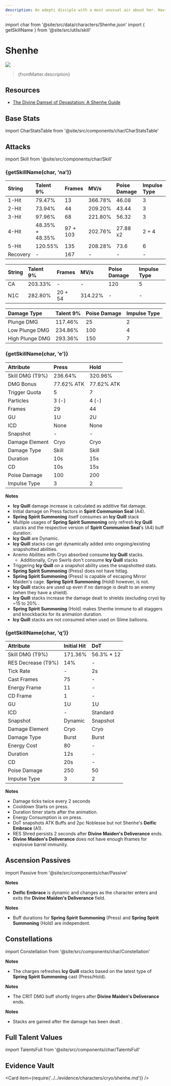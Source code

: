 ```yaml
---
description: An adepti disciple with a most unusual air about her. Having spent much time cultivating in isolation in Liyue's mountains, she has become every bit as cool and distant as the adepti themselves.
---
```


import char from '@site/src/data/characters/Shenhe.json'
import { getSkillName } from '@site/src/utils/skill'

# Shenhe

![](/img/characters/gacha/Shenhe.png)

<blockquote>{frontMatter.description}</blockquote>

## Resources

* [The Divine Damsel of Devastation: A Shenhe Guide](https://keqingmains.com/shenhe/)

## Base Stats

import CharStatsTable from '@site/src/components/char/CharStatsTable'

<CharStatsTable char={char} />

## Attacks

import Skill from '@site/src/components/char/Skill'

<Tabs>
<TabItem value='na' label='Normal Attacks'>
<h3>{getSkillName(char, 'na')}</h3>
<div class='talent-columns'>
<Skill char={char} skill='na' sectionFilter='Normal Attack' />

| String   | Talent 9%       | Frames   | MV/s    | Poise Damage | Impulse Type |
| :------- | :-------------- | :------- | :------ | :----------- | :----------- |
| 1-Hit    | 79.47%          | 13       | 366.78% | 46.08        | 3            |
| 2-Hit    | 73.94%          | 44       | 209.20% | 43.44        | 3            |
| 3-Hit    | 97.96%          | 68       | 221.80% | 56.32        | 3            |
| 4-Hit    | 48.35% + 48.35% | 97 + 103 | 202.76% | 27.88 x2     | 2 + 4        |
| 5-Hit    | 120.55%         | 135      | 208.28% | 73.6         | 6            |
| Recovery | -               | 167      | -       | -            | -            |

</div>
<div class='talent-columns'>
<Skill char={char} skill='na' sectionFilter='Charged Attack' />

| String | Talent 9% | Frames  | MV/s    | Poise Damage | Impulse Type |
| :----- | :-------- | :------ | :------ | :----------- | :----------- |
| CA     | 203.33%   | -       | -       | 120          | 5            |
| N1C    | 282.80%   | 20 + 54 | 314.22% | -            | -            |

</div>
<div class='talent-columns'>
<Skill char={char} skill='na' sectionFilter='Plunging Attack' />

| Damage Type     | Talent 9% | Poise Damage | Impulse Type |
| :-------------- | :-------- | :----------- | :----------- |
| Plunge DMG      | 117.46%   | 25           | 2            |
| Low Plunge DMG  | 234.86%   | 100          | 4            |
| High Plunge DMG | 293.36%   | 150          | 7            |

</div>
</TabItem>

<TabItem value='e' label='Skill'>
<h3>{getSkillName(char, 'e')}</h3>
<div class='talent-columns'>
<Skill char={char} skill='e' />

| Attribute         | Press      | Hold       |
| :---------------- | :--------- | :--------- |
| Skill DMG \(T9%\) | 236.64%    | 320.96%    |
| DMG Bonus         | 77.62% ATK | 77.62% ATK |
| Trigger Quota     | 5          | 7          |
| Particles         | 3 \(-\)    | 4 \(-\)    |
| Frames            | 29         | 44         |
| GU                | 1U         | 2U         |
| ICD               | None       | None       |
| Snapshot          | -          | -          |
| Damage Element    | Cryo       | Cryo       |
| Damage Type       | Skill      | Skill      |
| Duration          | 10s        | 15s        |
| CD                | 10s        | 15s        |
| Poise Damage      | 100        | 200        |
| Impulse Type      | 3          | 2          |

</div>

**Notes**

* **Icy Quill** damage increase is calculated as additive flat damage.
* Initial damage on Press factors in **Spirit Communion Seal** \(A4\).
* **Spring Spirit Summoning** itself consumes an **Icy Quill** stack
* Multiple usages of **Spring Spirit Summoning** only refresh **Icy Quill** stacks and the respective version of **Spirit Communion Seal**'s \(A4\) buff duration.
* **Icy Quill** are Dynamic.
* **Icy Quill** stacks can get dynamically added onto ongoing/existing snapshotted abilities.
* Anemo Abilities with Cryo absorbed consume **Icy Quill** stacks.
  * Additionally, Cryo Swirls don't consume **Icy Quill** stacks
* Triggering **Icy Quill** on a snapshot ability uses the snapshotted stats.
* **Spring Spirit Summoning** \(Press\) does not have hitlag.
* **Spring Spirit Summoning** \(Press\) is capable of escaping Mirror Maiden's cage. **Spring Spirit Summoning** \(Hold\) however, is not.
* **Icy Quill** stacks are used up even if no damage is dealt to an enemy (when they have a shield).
* **Icy Quill** stacks increase the damage dealt to shields \(excluding cryo\) by ~15 to 20% .
* **Spring Spirit Summoning** \(Hold\) makes Shenhe immune to all staggers and knockbacks for its animation duration.
* **Icy Quill** stacks are not consumed when used on Slime balloons.

</TabItem>

<TabItem value='q' label='Burst'>
<h3>{getSkillName(char, 'q')}</h3>
<div class='talent-columns'>
<Skill char={char} skill='q'/>

| Attribute            | Initial Hit | DoT         |
| :------------------- | :---------- | :---------- |
| Skill DMG \(T9%\)    | 171.36%     | 56.3% \* 12 |
| RES Decrease \(T9%\) | 14%         | -           |
| Tick Rate            | -           | 2s          |
| Cast Frames          | 75          | -           |
| Energy Frame         | 11          | -           |
| CD Frame             | 1           | -           |
| GU                   | 1U          | 1U          |
| ICD                  | -           | Standard    |
| Snapshot             | Dynamic     | Snapshot    |
| Damage Element       | Cryo        | Cryo        |
| Damage Type          | Burst       | Burst       |
| Energy Cost          | 80          | -           |
| Duration             | 12s         | -           |
| CD                   | 20s         | -           |
| Poise Damage         | 250         | 50          |
| Impulse Type         | 3           | 2           |

</div>

**Notes**

* Damage ticks twice every 2 seconds
* Cooldown Starts on press.
* Duration timer starts after the animation.
* Energy Consumption is on press.
* DoT snapshots ATK Buffs and 2pc Noblesse but not Shenhe's **Deific Embrace** \(A1\).
* RES Shred persists 2 seconds after **Divine Maiden's Deliverance** ends.
* **Divine Maiden's Deliverance** does not have enough iframes for explosive barrel immunity.

</TabItem>
</Tabs>

## Ascension Passives

import Passive from '@site/src/components/char/Passive'

<Tabs>
<TabItem value='passive' label='Passive'>
<Passive char={char} passive={2} />
</TabItem>

<TabItem value='a1' label='Ascension 1'>
<Passive char={char} passive={0} />

**Notes**

* **Deific Embrace** is dynamic and changes as the character enters and exits the **Divine Maiden's Deliverance** field.

</TabItem>

<TabItem value="a4" label="Ascension 4">
<Passive char={char} passive={1} />

**Notes**

* Buff durations for **Spring Spirit Summoning** \(Press\) and **Spring Spirit Summoning** \(Hold\) are independent.

</TabItem>
</Tabs>

## Constellations

import Constellation from '@site/src/components/char/Constellation'

<Tabs>
<TabItem value='c1' label='C1'>
<Constellation char={char} constellation={1} />

**Notes**

* The charges refreshes **Icy Quill** stacks based on the latest type of **Spring Spirit Summoning** cast \(Press/Hold\).

</TabItem>

<TabItem value='c2' label='C2'>
<Constellation char={char} constellation={2} />

**Notes**

* The CRIT DMG buff shortly lingers after **Divine Maiden's Deliverance** ends.

</TabItem>

<TabItem value='c3' label='C3'>
<Constellation char={char} constellation={3} />
</TabItem>

<TabItem value='c4' label='C4'>
<Constellation char={char} constellation={4} />

**Notes**

* Stacks are gained after the damage has been dealt .

</TabItem>

<TabItem value='c5' label='C5'>
<Constellation char={char} constellation={5} />
</TabItem>

<TabItem value='c6' label='C6'>
<Constellation char={char} constellation={6} />
</TabItem>
</Tabs>

## Full Talent Values

import TalentsFull from '@site/src/components/char/TalentsFull'

<TalentsFull char={char}/>

## Evidence Vault

<Card item={require('../../evidence/characters/cryo/shenhe.md')} />
